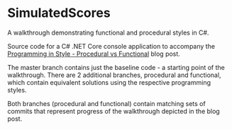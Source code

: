# SimulatedScores
A walkthrough demonstrating functional and procedural styles in C#.

Source code for a C# .NET Core console application to accompany the [Programming in Style - Procedural vs Functional](https://mavidian.com/2019/10/14/programming-in-style-procedural-vs-functional.html) blog post.

The master branch contains just the baseline code - a starting point of the walkthrough. There are 2 additional branches, procedural and functional, which contain equivalent solutions using the respective programming styles.

Both branches (procedural and functional) contain matching sets of commits that represent progress of the walkthrough depicted
in the blog post.
